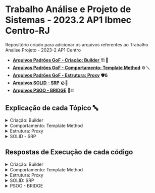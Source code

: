 # Trabalho Análise e Projeto de Sistemas - 2023.2 AP1 Ibmec Centro-RJ
Repositório criado para adicionar os arquivos referentes ao Trabalho Analise Projeto - 2023-2 AP1 Centro

- **[Arquivos Padrões GoF - Criação: Builder ](https://github.com/IgorMariano25/trabalho-analise-e-projeto-AP1/tree/main/PADROES%20-%20GOF/Criacao%20-%20BUILDER/JAVA)** 🏗️🚧
- **[Arquivos Padrões GoF - Comportamento: Template Method](https://github.com/IgorMariano25/trabalho-analise-e-projeto-AP1/tree/main/PADROES%20-%20GOF/Comportamento%20-%20TEMPLATE%20METHOD/JAVA)** ⚙️🪛
- **[Arquivos Padrões GoF - Estrutura: Proxy](https://github.com/IgorMariano25/trabalho-analise-e-projeto-AP1/tree/main/PADROES%20-%20GOF/Estrutura%20-%20PROXY/JAVA)** 🛡️🔒
- **[Arquivos SOLID - SRP](https://github.com/IgorMariano25/trabalho-analise-e-projeto-AP1/tree/main/SOLID/SRP/JAVA)** 🪨🧱
- **[Arquivos PSOO - BRIDGE](https://github.com/IgorMariano25/trabalho-analise-e-projeto-AP1/tree/main/PSOO/BRIDGE)** 🌉⛓️

## Explicação de cada Tópico 🔤
<details>
<summary>Criação: Builder</summary>
   
O padrão Builder é uma técnica de design de software que simplifica a criação de objetos complexos passo a passo. Imagine que você está construindo uma casa com muitos detalhes personalizáveis, como o tipo de telhado, o número de quartos, a cor das paredes e assim por diante. Usar um único método de construção para especificar todos esses detalhes seria complicado e difícil de entender.
   
Para resolver esse problema, o padrão Builder envolve a criação de um "construtor" separado para o objeto, que é como um formulário de pedido de casa personalizada. Você preenche o formulário passo a passo, escolhendo o tipo de telhado, o número de quartos e assim por diante. Uma vez que você tenha preenchido todos os detalhes que deseja, você "constrói" a casa. O construtor então usa as informações fornecidas no formulário para criar a casa com os detalhes específicos que você escolheu.

Isso torna a construção de objetos mais intuitiva, flexível e legível, especialmente quando você tem muitos parâmetros opcionais ou quando a ordem em que os atributos são configurados é importante. O padrão Builder é uma ferramenta valiosa para criar objetos complexos de forma organizada e compreensível, evitando a necessidade de construtores com muitos parâmetros.
</details>

<details>
<summary>Comportamento: Template Method</summary>

O Comportamento "Template Method" é um padrão de projeto de software que define a estrutura básica de um algoritmo em uma classe base (ou superclasse) e permite que subclasses específicas forneçam implementações detalhadas para partes desse algoritmo. Em termos simples, ele cria um "modelo" ou "template" para um processo e deixa partes específicas desse processo serem preenchidas por classes filhas.

A ideia por trás do Comportamento "Template Method" é separar o esqueleto do algoritmo das etapas específicas que podem variar de uma subclasse para outra. Isso ajuda a promover a reutilização de código e facilita a manutenção, pois as mudanças em partes comuns do algoritmo podem ser feitas na classe base, afetando todas as subclasses.

Em resumo, o Comportamento "Template Method" é uma abordagem de design que permite definir um padrão geral para a execução de um processo e permite que subclasses personalizem partes específicas desse processo de acordo com suas necessidades.
</details>

<details>
<summary>Estrutura: Proxy </summary>

Uma estrutura de proxy é um componente intermediário que atua como um intermediário entre um cliente e um servidor. Sua função principal é facilitar e controlar o acesso dos clientes aos recursos do servidor. Isso é feito de várias maneiras, incluindo:

Encaminhamento de Requisições: O proxy recebe as solicitações dos clientes e encaminha essas solicitações para o servidor correspondente.

Cache: Muitas vezes, o proxy armazena em cache as respostas do servidor para solicitações frequentes dos clientes. Isso pode melhorar o desempenho e reduzir a carga no servidor.

Controle de Acesso: O proxy pode ser configurado para controlar quem pode acessar o servidor, com base em regras predefinidas. Isso ajuda a reforçar a segurança.

Anonimato: Alguns proxies são usados para ocultar o endereço IP do cliente, protegendo sua privacidade na internet.

Balanceamento de Carga: Proxies podem distribuir o tráfego entre vários servidores, garantindo que nenhum deles fique sobrecarregado.

Filtragem de Conteúdo: Proxies podem ser configurados para bloquear ou filtrar determinados tipos de conteúdo da web, como sites maliciosos ou inadequados.

Em resumo, uma estrutura de proxy é uma camada intermediária que gerencia e otimiza a comunicação entre clientes e servidores, oferecendo controle, segurança e melhoria de desempenho.
</details>

<details>
<summary>SOLID - SRP  </summary>

O SOLID é um conjunto de princípios de design de software que ajudam a criar código mais limpo, flexível e fácil de manter. O SRP, ou Princípio da Responsabilidade Única (Single Responsibility Principle), é o primeiro desses princípios e sugere o seguinte:

**Cada classe deve ter uma única responsabilidade.**

Isso significa que uma classe deve ter apenas um motivo para mudar. Em outras palavras, ela deve ter uma tarefa específica e não deve estar sobrecarregada com várias responsabilidades diferentes. Manter uma única responsabilidade em cada classe torna o código mais organizado, compreensível e facilita a manutenção, pois as mudanças em uma responsabilidade não afetam outras partes do sistema de forma inesperada.
</details>

## Respostas de Execução de cada código
<details>
<summary>Criação: Builder</summary>

```Java
   Carro construído com sucesso !
------------------------------
Marca: Ferrari
Moodelo: 458 Italia
Ano de Fabricação: 2015
Número de Portas: 2
Potência do Motor: 2.6
------------------------------
```
</details>

<details>
<summary>Comportamento: Template Method</summary>

```Java
---------------------------------------
    Iniciando Leitura de Documentos      
---------------------------------------  

Abrindo documento DOC: Documento.csv
Extraindo dados de um documento DOC
Status da leitura: Lendo arquvivo...
Leitura concluída com sucesso !
Fechando documento DOC: Documento.csv

---------- Próximo Arquivo ----------
Abrindo documento CSV: Documento.csv
Extraindo dados de um documento CSV
Status da leitura: Lendo arquvivo...
Leitura concluída com sucesso !
Fechando documento CSV: Documento.csv

---------- Próximo Arquivo ----------
Abrindo documento PDF: Documento.pdf
Extraindo dados de um documento PDF
Status da leitura: Lendo arquvivo...
Leitura concluída com sucesso !
Fechando documento PDF: Documento.pdf

---------------------------------------
   Leitura Finalizada com sucesso !    
---------------------------------------
```
</details>

<details>
<summary>Estrutura: Proxy</summary>

```Java
------------------------------------------------
 [ OK ] Acesso Permitido: Credenciais Corretas  
------------------------------------------------
Acessando o recurso real: Recurso A
------------------------------------------------
 [ X ] Acesso negado: Credenciais Inválidas     
------------------------------------------------
Você não tem permissão para acessar o recurso: Recurso B
```
</details>

<details>
<summary>SOLID: SRP</summary>

```Java
  Antes de aplicar o SRP  
----------------------------
Relatório do Funcionário:
Nome: João
Salário: 5000.0

  Depois de aplicar o SRP  
----------------------------
Relatório do Funcionário:
Nome: João
Salário: 5000.0
```
</details>

<details>
<summary>PSOO - BRIDGE</summary>

```Java
API1 desenha o círculo no ponto (1, 2) com raio 3
API2 desenha o círculo no ponto (5, 7) com raio 11
```
</details>
